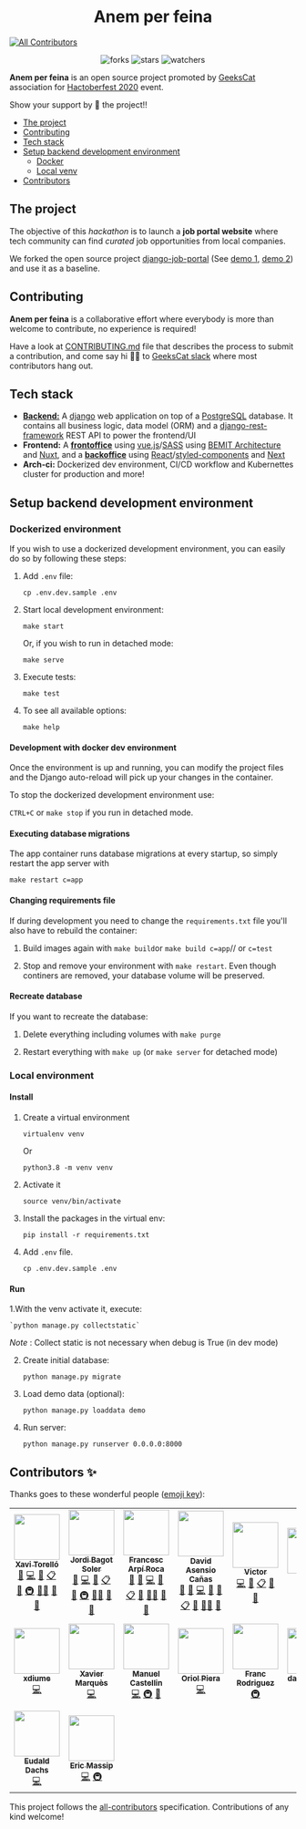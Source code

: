 <h1 align="center">Anem per feina</h1>
<!-- ALL-CONTRIBUTORS-BADGE:START - Do not remove or modify this section -->

[![All Contributors](https://img.shields.io/badge/all_contributors-18-orange.svg?style=flat-square)](#contributors-)
<!-- ALL-CONTRIBUTORS-BADGE:END -->
<p align="center">
    <img alt="forks" src="https://img.shields.io/github/forks/GeeksCAT/anem-per-feina?label=Forks&style=social"/>
    <img alt="stars" src="https://img.shields.io/github/stars/GeeksCAT/anem-per-feina?style=social"/>
    <img alt="watchers" src="https://img.shields.io/github/watchers/GeeksCAT/anem-per-feina?style=social"/>
</p>

**Anem per feina** is an open source project promoted by [GeeksCat](https://geekscat.org/) association for [Hactoberfest 2020](https://hacktoberfest.geekscat.org/) event.

Show your support by 🌟 the project!!

* [The project](#the-project)
* [Contributing](#contributing)
* [Tech stack](#tech-stack)
* [Setup backend development environment](#setup-backend-development-environment)
  * [Docker](#docker)
  * [Local venv](#local-venv)
* [Contributors](#contributors)

<a name="the-project"></a>
## The project

The objective of this _hackathon_ is to launch a **job portal website** where tech community can find _curated_ job opportunities from local companies.

We forked the open source project [django-job-portal](https://github.com/manjurulhoque/django-job-portal) (See [demo 1](https://django-portal.herokuapp.com/), [demo 2](http://jobs.manjurulhoque.com/)) and use it as a baseline.


<a name="contributing"></a>
## Contributing

**Anem per feina** is a collaborative effort where everybody is more than welcome to contribute, no experience is required!

Have a look at [CONTRIBUTING.md](CONTRIBUTING.md) file that describes the process to submit a contribution, and come say hi 👋👋 to [GeeksCat slack](https://geekscat.slack.com) where most contributors hang out.

<a name="tech-stack"></a>
## Tech stack

* **[Backend:](https://github.com/GeeksCAT/anem-per-feina)** A [django](https://www.djangoproject.com/) web application on top of a [PostgreSQL](https://www.postgresql.org/) database. It contains all business logic, data model (ORM) and a [django-rest-framework](https://www.django-rest-framework.org/) REST API to power the frontend/UI
* **Frontend:** A **[frontoffice](https://github.com/GeeksCAT/anem-per-feina-frontoffice)** using [vue.js](https://vuejs.org/)/[SASS](https://sass-lang.com/) using [BEMIT Architecture](https://csswizardry.com/2015/08/bemit-taking-the-bem-naming-convention-a-step-further/) and [Nuxt](https://nuxtjs.org/), and a **[backoffice](https://github.com/GeeksCAT/anem-per-feina-backoffice)** using [React](https://reactjs.org/)/[styled-components](https://styled-components.com/) and [Next](https://nextjs.org/)
* **Arch-ci:** Dockerized dev environment, CI/CD workflow and Kubernettes cluster for production and more!

<a name="setup-backend-development-environment"></a>
## Setup backend development environment

<a name="docker"></a>
### Dockerized environment

If you wish to use a dockerized development environment, you can easily do so by following these steps:

1. Add `.env` file:

    `cp .env.dev.sample .env`

2. Start local development environment:

    `make start`

    Or, if you wish to run in detached mode:

   `make serve`

3. Execute tests:

    `make test`

4. To see all available options:

    `make help`

#### Development with docker dev environment

Once the environment is up and running, you can modify the project files and the
Django auto-reload will pick up your changes in the container.

To stop the dockerized development environment use:

`CTRL+C` or `make stop` if you run in detached mode.

#### Executing database migrations

The app container runs database migrations at every startup, so simply restart the app server with

`make restart c=app`

#### Changing requirements file

If during development you need to change the `requirements.txt` file you'll also have to rebuild the container:

1. Build images again with `make build`or `make build c=app`// or `c=test`

2. Stop and remove your environment with `make restart`. Even though continers are removed, your database volume will be preserved.

#### Recreate database

If you want to recreate the database:

1. Delete everything including volumes with `make purge`

2. Restart everything with `make up` (or `make server` for detached mode)

<a name="local-venv"></a>
### Local environment

#### Install

1. Create a virtual environment

    `virtualenv venv`

    Or

    `python3.8 -m venv venv`

2. Activate it

    `source venv/bin/activate`

3. Install the packages in the virtual env:

    `pip install -r requirements.txt`

4. Add `.env` file.

    `cp .env.dev.sample .env`

#### Run

1.With the venv activate it, execute:

    `python manage.py collectstatic`

*Note* : Collect static is not necessary when debug is True (in dev mode)

2. Create initial database:

    `python manage.py migrate`


3. Load demo data (optional):

    `python manage.py loaddata demo`

4. Run server:

    `python manage.py runserver 0.0.0.0:8000`

<a name="contributors"></a>
## Contributors ✨

Thanks goes to these wonderful people ([emoji key](https://allcontributors.org/docs/en/emoji-key)):

<!-- ALL-CONTRIBUTORS-LIST:START - Do not remove or modify this section -->
<!-- prettier-ignore-start -->
<!-- markdownlint-disable -->
<table>
  <tr>
    <td align="center"><a href="http://xaviertorello.cat/"><img src="https://avatars3.githubusercontent.com/u/8709244?v=4?s=80" width="80px;" alt=""/><br /><sub><b>Xavi Torelló</b></sub></a><br /><a href="#question-XaviTorello" title="Answering Questions">💬</a> <a href="https://github.com/GeeksCat/anem-per-feina/commits?author=XaviTorello" title="Code">💻</a> <a href="https://github.com/GeeksCat/anem-per-feina/commits?author=XaviTorello" title="Documentation">📖</a> <a href="#eventOrganizing-XaviTorello" title="Event Organizing">📋</a> <a href="#ideas-XaviTorello" title="Ideas, Planning, & Feedback">🤔</a> <a href="#infra-XaviTorello" title="Infrastructure (Hosting, Build-Tools, etc)">🚇</a> <a href="#mentoring-XaviTorello" title="Mentoring">🧑‍🏫</a> <a href="#projectManagement-XaviTorello" title="Project Management">📆</a> <a href="https://github.com/GeeksCat/anem-per-feina/pulls?q=is%3Apr+reviewed-by%3AXaviTorello" title="Reviewed Pull Requests">👀</a></td>
    <td align="center"><a href="https://github.com/jbagot"><img src="https://avatars1.githubusercontent.com/u/11691527?v=4?s=80" width="80px;" alt=""/><br /><sub><b>Jordi Bagot Soler</b></sub></a><br /><a href="#question-jbagot" title="Answering Questions">💬</a> <a href="https://github.com/GeeksCat/anem-per-feina/commits?author=jbagot" title="Code">💻</a> <a href="https://github.com/GeeksCat/anem-per-feina/commits?author=jbagot" title="Documentation">📖</a> <a href="#eventOrganizing-jbagot" title="Event Organizing">📋</a> <a href="#ideas-jbagot" title="Ideas, Planning, & Feedback">🤔</a> <a href="#infra-jbagot" title="Infrastructure (Hosting, Build-Tools, etc)">🚇</a> <a href="#mentoring-jbagot" title="Mentoring">🧑‍🏫</a> <a href="#projectManagement-jbagot" title="Project Management">📆</a> <a href="https://github.com/GeeksCat/anem-per-feina/pulls?q=is%3Apr+reviewed-by%3Ajbagot" title="Reviewed Pull Requests">👀</a></td>
    <td align="center"><a href="https://github.com/francescarpi"><img src="https://avatars0.githubusercontent.com/u/287872?v=4?s=80" width="80px;" alt=""/><br /><sub><b>Francesc Arpí Roca</b></sub></a><br /><a href="#question-francescarpi" title="Answering Questions">💬</a> <a href="https://github.com/GeeksCat/anem-per-feina/issues?q=author%3Afrancescarpi" title="Bug reports">🐛</a> <a href="https://github.com/GeeksCat/anem-per-feina/commits?author=francescarpi" title="Code">💻</a> <a href="https://github.com/GeeksCat/anem-per-feina/commits?author=francescarpi" title="Documentation">📖</a> <a href="#eventOrganizing-francescarpi" title="Event Organizing">📋</a> <a href="#ideas-francescarpi" title="Ideas, Planning, & Feedback">🤔</a> <a href="#mentoring-francescarpi" title="Mentoring">🧑‍🏫</a> <a href="#projectManagement-francescarpi" title="Project Management">📆</a> <a href="https://github.com/GeeksCat/anem-per-feina/pulls?q=is%3Apr+reviewed-by%3Afrancescarpi" title="Reviewed Pull Requests">👀</a></td>
    <td align="center"><a href="https://github.com/d-asensio"><img src="https://avatars2.githubusercontent.com/u/13970905?v=4?s=80" width="80px;" alt=""/><br /><sub><b>David Asensio Cañas</b></sub></a><br /><a href="#question-d-asensio" title="Answering Questions">💬</a> <a href="https://github.com/GeeksCat/anem-per-feina/issues?q=author%3Ad-asensio" title="Bug reports">🐛</a> <a href="https://github.com/GeeksCat/anem-per-feina/commits?author=d-asensio" title="Code">💻</a> <a href="#design-d-asensio" title="Design">🎨</a> <a href="https://github.com/GeeksCat/anem-per-feina/commits?author=d-asensio" title="Documentation">📖</a> <a href="#eventOrganizing-d-asensio" title="Event Organizing">📋</a> <a href="#ideas-d-asensio" title="Ideas, Planning, & Feedback">🤔</a> <a href="#mentoring-d-asensio" title="Mentoring">🧑‍🏫</a> <a href="https://github.com/GeeksCat/anem-per-feina/pulls?q=is%3Apr+reviewed-by%3Ad-asensio" title="Reviewed Pull Requests">👀</a></td>
    <td align="center"><a href="https://www.victormartingarcia.com/"><img src="https://avatars1.githubusercontent.com/u/659832?v=4?s=80" width="80px;" alt=""/><br /><sub><b>Victor</b></sub></a><br /><a href="https://github.com/GeeksCat/anem-per-feina/commits?author=victormartingarcia" title="Code">💻</a> <a href="https://github.com/GeeksCat/anem-per-feina/commits?author=victormartingarcia" title="Documentation">📖</a> <a href="#eventOrganizing-victormartingarcia" title="Event Organizing">📋</a> <a href="#ideas-victormartingarcia" title="Ideas, Planning, & Feedback">🤔</a> <a href="https://github.com/GeeksCat/anem-per-feina/pulls?q=is%3Apr+reviewed-by%3Avictormartingarcia" title="Reviewed Pull Requests">👀</a></td>
    <td align="center"><a href="https://github.com/fullonic"><img src="https://avatars3.githubusercontent.com/u/13336073?v=4?s=80" width="80px;" alt=""/><br /><sub><b>dbf</b></sub></a><br /><a href="https://github.com/GeeksCat/anem-per-feina/commits?author=fullonic" title="Code">💻</a> <a href="https://github.com/GeeksCat/anem-per-feina/pulls?q=is%3Apr+reviewed-by%3Afullonic" title="Reviewed Pull Requests">👀</a></td>
    <td align="center"><a href="https://github.com/ytturi"><img src="https://avatars2.githubusercontent.com/u/8191681?v=4?s=80" width="80px;" alt=""/><br /><sub><b>Ytturi</b></sub></a><br /><a href="https://github.com/GeeksCat/anem-per-feina/commits?author=ytturi" title="Code">💻</a> <a href="#ideas-ytturi" title="Ideas, Planning, & Feedback">🤔</a> <a href="#infra-ytturi" title="Infrastructure (Hosting, Build-Tools, etc)">🚇</a> <a href="https://github.com/GeeksCat/anem-per-feina/pulls?q=is%3Apr+reviewed-by%3Aytturi" title="Reviewed Pull Requests">👀</a></td>
    <td align="center"><a href="https://github.com/dguillen12"><img src="https://avatars0.githubusercontent.com/u/71018943?v=4?s=80" width="80px;" alt=""/><br /><sub><b>Didac Guillen</b></sub></a><br /><a href="https://github.com/GeeksCat/anem-per-feina/commits?author=dguillen12" title="Code">💻</a> <a href="#infra-dguillen12" title="Infrastructure (Hosting, Build-Tools, etc)">🚇</a></td>
  </tr>
  <tr>
    <td align="center"><a href="https://github.com/xdiume"><img src="https://avatars1.githubusercontent.com/u/72464185?v=4?s=80" width="80px;" alt=""/><br /><sub><b>xdiume</b></sub></a><br /><a href="https://github.com/GeeksCat/anem-per-feina/commits?author=xdiume" title="Code">💻</a></td>
    <td align="center"><a href="https://avatars.githubusercontent.com/u/6842807"><img src="https://avatars2.githubusercontent.com/u/6842807?v=4?s=80" width="80px;" alt=""/><br /><sub><b>Xavier Marquès</b></sub></a><br /><a href="https://github.com/GeeksCat/anem-per-feina/commits?author=wolframtheta" title="Code">💻</a></td>
    <td align="center"><a href="https://www.linkedin.com/in/castellinmanuel/"><img src="https://avatars2.githubusercontent.com/u/2655072?v=4?s=80" width="80px;" alt=""/><br /><sub><b>Manuel Castellin</b></sub></a><br /><a href="https://github.com/GeeksCat/anem-per-feina/commits?author=mcastellin" title="Code">💻</a> <a href="#infra-mcastellin" title="Infrastructure (Hosting, Build-Tools, etc)">🚇</a> <a href="https://github.com/GeeksCat/anem-per-feina/pulls?q=is%3Apr+reviewed-by%3Amcastellin" title="Reviewed Pull Requests">👀</a></td>
    <td align="center"><a href="https://github.com/oriolpiera"><img src="https://avatars2.githubusercontent.com/u/26488435?v=4?s=80" width="80px;" alt=""/><br /><sub><b>Oriol Piera</b></sub></a><br /><a href="https://github.com/GeeksCat/anem-per-feina/commits?author=oriolpiera" title="Code">💻</a></td>
    <td align="center"><a href="http://www.tecob.com/"><img src="https://avatars3.githubusercontent.com/u/2232647?v=4?s=80" width="80px;" alt=""/><br /><sub><b>Franc Rodriguez</b></sub></a><br /><a href="#infra-francrodriguez" title="Infrastructure (Hosting, Build-Tools, etc)">🚇</a></td>
    <td align="center"><a href="https://stackoverflow.com/users/842935/danihp?tab=profile"><img src="https://avatars2.githubusercontent.com/u/3105983?v=4?s=80" width="80px;" alt=""/><br /><sub><b>dani herrera</b></sub></a><br /><a href="https://github.com/GeeksCat/anem-per-feina/commits?author=ctrl-alt-d" title="Code">💻</a></td>
    <td align="center"><a href="https://github.com/mcmontseny"><img src="https://avatars0.githubusercontent.com/u/72517550?v=4?s=80" width="80px;" alt=""/><br /><sub><b>Marc Casamitjana Montseny</b></sub></a><br /><a href="https://github.com/GeeksCat/anem-per-feina/commits?author=mcmontseny" title="Code">💻</a></td>
    <td align="center"><a href="https://github.com/lluisd"><img src="https://avatars3.githubusercontent.com/u/7629843?v=4?s=80" width="80px;" alt=""/><br /><sub><b>lluisd</b></sub></a><br /><a href="https://github.com/GeeksCat/anem-per-feina/commits?author=lluisd" title="Code">💻</a></td>
  </tr>
  <tr>
    <td align="center"><a href="https://github.com/eudago"><img src="https://avatars2.githubusercontent.com/u/809916?v=4?s=80" width="80px;" alt=""/><br /><sub><b>Eudald Dachs</b></sub></a><br /><a href="https://github.com/GeeksCat/anem-per-feina/commits?author=eudago" title="Code">💻</a></td>
    <td align="center"><a href="https://www.linkedin.com/in/ericmassip/"><img src="https://avatars3.githubusercontent.com/u/22151914?v=4?s=80" width="80px;" alt=""/><br /><sub><b>Eric Massip</b></sub></a><br /><a href="https://github.com/GeeksCat/anem-per-feina/commits?author=ericmassip" title="Code">💻</a> <a href="#infra-ericmassip" title="Infrastructure (Hosting, Build-Tools, etc)">🚇</a></td>
  </tr>
</table>

<!-- markdownlint-restore -->
<!-- prettier-ignore-end -->

<!-- ALL-CONTRIBUTORS-LIST:END -->

This project follows the [all-contributors](https://github.com/all-contributors/all-contributors) specification. Contributions of any kind welcome!
